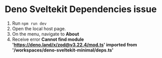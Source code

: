 # Deno Sveltekit Dependencies issue

1. Run ```npm run dev```
2. Open the local host page.
3. On the menu, navigate to **About**
4. Receive error **Cannot find module 'https://deno.land/x/zod@v3.22.4/mod.ts' imported from '/workspaces/deno-sveltekit-minimal/deps.ts'**
